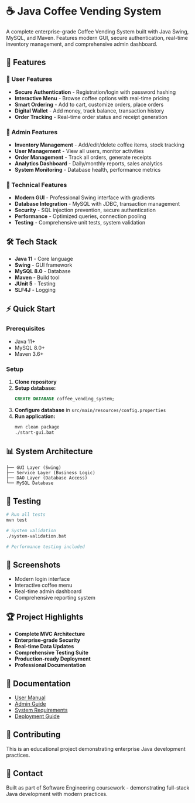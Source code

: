 # ☕ Java Coffee Vending System

A complete enterprise-grade Coffee Vending System built with Java Swing, MySQL, and Maven. Features modern GUI, secure authentication, real-time inventory management, and comprehensive admin dashboard.

## 🚀 Features

### 👤 User Features
- **Secure Authentication** - Registration/login with password hashing
- **Interactive Menu** - Browse coffee options with real-time pricing
- **Smart Ordering** - Add to cart, customize orders, place orders
- **Digital Wallet** - Add money, track balance, transaction history
- **Order Tracking** - Real-time order status and receipt generation

### 🔧 Admin Features
- **Inventory Management** - Add/edit/delete coffee items, stock tracking
- **User Management** - View all users, monitor activities
- **Order Management** - Track all orders, generate receipts
- **Analytics Dashboard** - Daily/monthly reports, sales analytics
- **System Monitoring** - Database health, performance metrics

### 🎨 Technical Features
- **Modern GUI** - Professional Swing interface with gradients
- **Database Integration** - MySQL with JDBC, transaction management
- **Security** - SQL injection prevention, secure authentication
- **Performance** - Optimized queries, connection pooling
- **Testing** - Comprehensive unit tests, system validation

## 🛠️ Tech Stack

- **Java 11** - Core language
- **Swing** - GUI framework
- **MySQL 8.0** - Database
- **Maven** - Build tool
- **JUnit 5** - Testing
- **SLF4J** - Logging

## ⚡ Quick Start

### Prerequisites
- Java 11+
- MySQL 8.0+
- Maven 3.6+

### Setup
1. **Clone repository**
2. **Setup database:**
   ```sql
   CREATE DATABASE coffee_vending_system;
   ```
3. **Configure database** in `src/main/resources/config.properties`
4. **Run application:**
   ```bash
   mvn clean package
   ./start-gui.bat
   ```

## 📊 System Architecture

```
├── GUI Layer (Swing)
├── Service Layer (Business Logic)
├── DAO Layer (Database Access)
└── MySQL Database
```

## 🧪 Testing

```bash
# Run all tests
mvn test

# System validation
./system-validation.bat

# Performance testing included
```

## 📱 Screenshots

- Modern login interface
- Interactive coffee menu
- Real-time admin dashboard
- Comprehensive reporting system

## 🏆 Project Highlights

- **Complete MVC Architecture**
- **Enterprise-grade Security**
- **Real-time Data Updates**
- **Comprehensive Testing Suite**
- **Production-ready Deployment**
- **Professional Documentation**

## 📄 Documentation

- [User Manual](USER_MANUAL.md)
- [Admin Guide](ADMIN_GUIDE.md)
- [System Requirements](SRS_Document.md)
- [Deployment Guide](PRODUCTION_DEPLOYMENT.md)

## 🤝 Contributing

This is an educational project demonstrating enterprise Java development practices.

## 📧 Contact

Built as part of Software Engineering coursework - demonstrating full-stack Java development with modern practices.